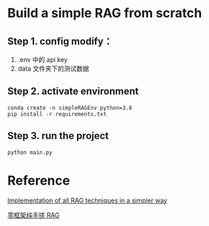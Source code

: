 # Build a simple RAG from scratch

## Step 1. config modify：
1. .env 中的 api key
2. data 文件夹下的测试数据

## Step 2. activate environment
``` shell
conda create -n simpleRAGEnv python=3.8
pip install -r requirements.txt
```

## Step 3. run the project
``` shell
python main.py
```

# Reference
[Implementation of all RAG techniques in a simpler way](https://github.com/FareedKhan-dev/all-rag-techniques)

[零框架纯手搓 RAG](https://zhuanlan.zhihu.com/p/1893055641343488091)
